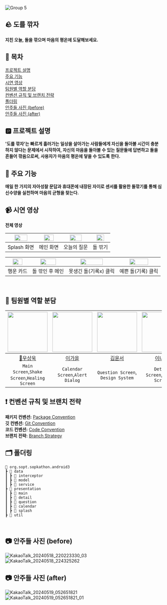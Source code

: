 ![Group 5](https://github.com/34th-SOPKATHON-ANDROID-TEAM3/Android/assets/109855280/440dab20-6fd4-4fad-82e7-632116eb16b6) </br>

## 🪨 도를 깎자
**지친 오늘, 돌을 깎으며 마음의 평온에 도달해보세요.** </br> 

## 🔢 목차
[프로젝트 설명](#프로젝트-설명) </br>
[주요 기능](#주요-기능)</br>
[시연 영상](#시연-영상) </br>
[팀원별 역할 분담](#팀원별-역할-분담) </br>
[컨벤션 규칙 및 브랜치 전략](#컨벤션-규칙-및-브랜치-전략) </br>
[폴더링](#폴더링) </br>
[안주들 사진 (before)](#안주들-사진-(before)) </br>
[안주들 사진 (after)](#안주들-사진-(after)) </br>


## 🅿️ 프로젝트 설명 
**'도를 깎자'는 빠르게 흘러가는 일상을 살아가는 사람들에게 자신을 돌아볼 시간이 충분하지 않다는 문제에서 시작하여, 자신의 마음을 돌아볼 수 있는 질문들에 답변하고 돌을 흔들어 깎음으로써, 사용자가 마음의 평온에 닿을 수 있도록 한다.** </br>

## 📍 주요 기능 
**매일 한 가지의 자아성찰 문답과 휴대폰에 내장된 자이로 센서를 활용한 돌깎기를 통해 심신수양을 실천하며 마음의 균형을 찾는다.** </br>

## 📹 시연 영상

**전체 영상**

|<img src="https://github.com/34th-SOPKATHON-ANDROID-TEAM3/Android/assets/109855280/2758a3a8-90c0-4af6-9b66-a45dcdd29ec8" width=70% />|<img src="https://github.com/34th-SOPKATHON-ANDROID-TEAM3/Android/assets/109855280/9694e24f-6246-490c-ad07-951eb2dec06b" width=70% />|<img src="https://github.com/34th-SOPKATHON-ANDROID-TEAM3/Android/assets/109855280/05c5b55d-89bf-44c4-9194-ce1cfd7b98c8" width=70% />|<img src="https://github.com/34th-SOPKATHON-ANDROID-TEAM3/Android/assets/109855280/d2864748-63e3-4e1e-b89f-f47d390800f4" width=70%>|
|:---------:|:---------:|:---------:|:---------:|
|Splash 화면|메인 화면|오늘의 질문|돌 깎기|  

|<img src="https://github.com/34th-SOPKATHON-ANDROID-TEAM3/Android/assets/109855280/031666ba-6484-41ba-9cb8-80048c9f958d" width=70% />|<img src="https://github.com/34th-SOPKATHON-ANDROID-TEAM3/Android/assets/109855280/4cad0e49-522c-443c-98d2-978f7e8e1fcd" width=70% />|<img src="https://github.com/34th-SOPKATHON-ANDROID-TEAM3/Android/assets/109855280/548e1ab5-f2cc-411b-a83b-ec689d5110ba" width=70% />|<img src="https://github.com/34th-SOPKATHON-ANDROID-TEAM3/Android/assets/109855280/5aa04ec1-635e-426d-884d-37fee9da1924" width=70%>|
|:---------:|:---------:|:---------:|:---------:|
|행운 카드|돌 깎인 후 메인|못생긴 돌(기록x) 클릭|예쁜 돌(기록) 클릭|

</br>

## 👤 팀원별 역할 분담
|<img src="https://avatars.githubusercontent.com/u/113014331?v=4" width="128" />|<img src="https://avatars.githubusercontent.com/u/91470334?v=4" width="128" />|<img src="https://avatars.githubusercontent.com/u/131870144?v=4" width="128" />|<img src="https://avatars.githubusercontent.com/u/109855280?v=4" width="128" />| 
|:---------:|:---------:|:---------:|:---------:|
|[👑우상욱](https://github.com/Sangwook123)|[이가을](https://github.com/gaeulzzang)|[김윤서](https://github.com/yskim6772)|[이나경](https://github.com/nagaeng)|
| `Main Screen`,`Shake Screen`,`Healing Screen` | `Calendar Screen`,`Alert Dialog` | `Question Screen`, `Design System` | `Detail Screen`,`Splash Screen`|


## ❗ 컨벤션 규칙 및 브랜치 전략
**패키지 컨벤션:**  [Package Convention](https://www.notion.so/Package-Convention-e0f0046ceedb4398ba48dfcc762cd0f6) </br>
**깃 컨벤션:**  [Git Convention](https://www.notion.so/Git-Convention-e0baf9c0f46c478e95b8e7533ea5516f) </br>
**코드 컨벤션:**  [Code Convention](https://www.notion.so/Code-Convention-da3e51ab041f4ff9aa30f790117347d1) </br>
**브랜치 전략:**  [Branch Strategy](https://www.notion.so/Branch-Strategy-294c42ae7da9436c911aa9f66c043911) </br>

## 🗂️ 폴더링
```
📂 org.sopt.sopkathon.android3
┣ 📂 data
┃ ┣ 📂 interceptor
┃ ┣ 📂 model
┃ ┣ 📂 service
┣ 📂 presentation
┃ ┣ 📂 main
┃ ┣ 📂 detail
┃ ┣ 📂 question
┃ ┣ 📂 calendar
┃ ┣ 📂 splash
┣ 📂 util
```

</br>

## 📷 안주들 사진 (before)

![KakaoTalk_20240518_220223330_03](https://github.com/34th-SOPKATHON-ANDROID-TEAM3/Android/assets/109855280/cf9b91c5-8794-49ca-9355-72b60e95203d) </br>
![KakaoTalk_20240518_224325262](https://github.com/34th-SOPKATHON-ANDROID-TEAM3/Android/assets/109855280/a4879465-c711-40c6-be0b-2d7797569807) </br>

## 📷 안주들 사진 (after)

![KakaoTalk_20240519_052651821](https://github.com/34th-SOPKATHON-ANDROID-TEAM3/Android/assets/109855280/d6335ebd-a1e5-413b-a906-b9f5d022eec1) </br>
![KakaoTalk_20240519_052651821_01](https://github.com/34th-SOPKATHON-ANDROID-TEAM3/Android/assets/109855280/6499e551-f1d1-4c6a-b925-52715a295512)

